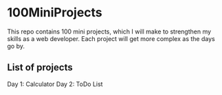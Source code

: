# 100MiniProjects
This repo contains 100 mini projects, which I will make to strengthen my skills as a web developer.
Each project will get more complex as the days go by.

## List of projects
Day 1: Calculator
Day 2: ToDo List
